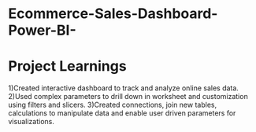 # Ecommerce-Sales-Dashboard-Power-BI-

# Project Learnings

1)Created interactive dashboard to track and analyze online sales data.
2)Used complex parameters to drill down in worksheet and customization using filters and slicers.
3)Created connections, join new tables, calculations to manipulate data and enable user driven parameters for visualizations.

